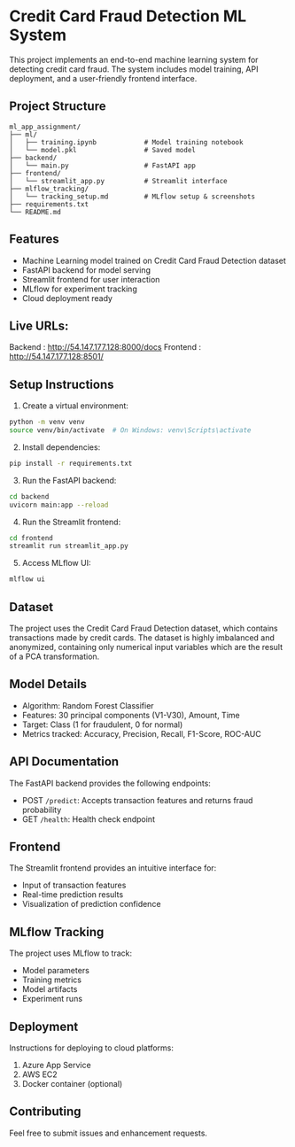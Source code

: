 # Credit Card Fraud Detection ML System

This project implements an end-to-end machine learning system for detecting credit card fraud. The system includes model training, API deployment, and a user-friendly frontend interface.

## Project Structure
```
ml_app_assignment/
├── ml/
│   ├── training.ipynb            # Model training notebook
│   └── model.pkl                 # Saved model
├── backend/
│   └── main.py                   # FastAPI app
├── frontend/
│   └── streamlit_app.py          # Streamlit interface
├── mlflow_tracking/
│   └── tracking_setup.md         # MLflow setup & screenshots
├── requirements.txt
└── README.md
```

## Features
- Machine Learning model trained on Credit Card Fraud Detection dataset
- FastAPI backend for model serving
- Streamlit frontend for user interaction
- MLflow for experiment tracking
- Cloud deployment ready

## Live URLs: 
Backend : http://54.147.177.128:8000/docs
Frontend : http://54.147.177.128:8501/


## Setup Instructions

1. Create a virtual environment:
```bash
python -m venv venv
source venv/bin/activate  # On Windows: venv\Scripts\activate
```

2. Install dependencies:
```bash
pip install -r requirements.txt
```

3. Run the FastAPI backend:
```bash
cd backend
uvicorn main:app --reload
```

4. Run the Streamlit frontend:
```bash
cd frontend
streamlit run streamlit_app.py
```

5. Access MLflow UI:
```bash
mlflow ui
```

## Dataset
The project uses the Credit Card Fraud Detection dataset, which contains transactions made by credit cards. The dataset is highly imbalanced and anonymized, containing only numerical input variables which are the result of a PCA transformation.

## Model Details
- Algorithm: Random Forest Classifier
- Features: 30 principal components (V1-V30), Amount, Time
- Target: Class (1 for fraudulent, 0 for normal)
- Metrics tracked: Accuracy, Precision, Recall, F1-Score, ROC-AUC

## API Documentation
The FastAPI backend provides the following endpoints:
- POST `/predict`: Accepts transaction features and returns fraud probability
- GET `/health`: Health check endpoint

## Frontend
The Streamlit frontend provides an intuitive interface for:
- Input of transaction features
- Real-time prediction results
- Visualization of prediction confidence

## MLflow Tracking
The project uses MLflow to track:
- Model parameters
- Training metrics
- Model artifacts
- Experiment runs

## Deployment
Instructions for deploying to cloud platforms:
1. Azure App Service
2. AWS EC2
3. Docker container (optional)

## Contributing
Feel free to submit issues and enhancement requests. 
